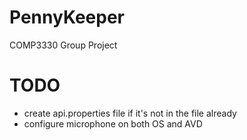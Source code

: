  # PennyKeeper
COMP3330 Group Project


# TODO
- create api.properties file if it's not in the file already
- configure microphone on both OS and AVD